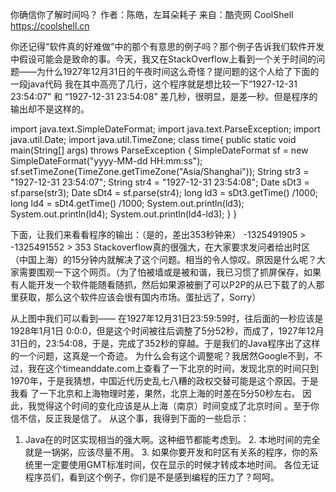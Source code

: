 你确信你了解时间吗？
作者：陈皓，左耳朵耗子
来自：酷壳网 CoolShell https://coolshell.cn

你还记得“软件真的好难做”中的那个有意思的例子吗？那个例子告诉我们软件开发中假设可能会是致命的事。今天，我又在StackOverflow上看到一个关于时间的问题——为什么1927年12月31日的午夜时间这么奇怪？提问题的这个人给了下面的一段java代码
我在其中高亮了几行，这个程序就是想比较一下“1927-12-31 23:54:07” 和 “1927-12-31 23:54:08” 差几秒，很明显，是差一秒。但是程序的输出却不是这样的。

import java.text.SimpleDateFormat; import java.text.ParseException; import java.util.Date; import java.util.TimeZone; class time{ public static void main(String[] args) throws ParseException { SimpleDateFormat sf = new SimpleDateFormat("yyyy-MM-dd HH:mm:ss"); sf.setTimeZone(TimeZone.getTimeZone("Asia/Shanghai")); String str3 = "1927-12-31 23:54:07"; String str4 = "1927-12-31 23:54:08"; Date sDt3 = sf.parse(str3); Date sDt4 = sf.parse(str4); long ld3 = sDt3.getTime() /1000; long ld4 = sDt4.getTime() /1000; System.out.println(ld3); System.out.println(ld4); System.out.println(ld4-ld3); } }

下面，让我们来看看程序的输出：（是的，差出353秒钟来） -1325491905 > -1325491552 > 353
Stackoverflow真的很强大，在大家要求发问者给出时区（中国上海）的15分钟内就解决了这个问题。相当的令人惊叹。原因是什么呢？大家需要围观一下这个网页。（为了怕被墙或是被和谐，我已习惯了抓屏保存，如果有人能开发一个软件能随看随抓，然后如果源被删了可以P2P的从已下载了的人那里获取，那么这个软件应该会很有国内市场。蛋扯远了，Sorry）

从上图中我们可以看到—— 在1927年12月31日23:59:59时，往后面的一秒应该是1928年1月1日 0:0:0，但是这个时间被往后调整了5分52秒，而成了，1927年12月31日的，23:54:08，于是，完成了352秒的穿越。于是我们的Java程序出了这样的一个问题，这真是一个奇迹。
为什么会有这个调整呢？我居然Google不到，不过，我在这个timeanddate.com上查看了一下北京的时间，发现北京的时间只到1970年，于是我猜想，中国近代历史乱七八糟的政权交替可能是这个原因。于是我看 了一下北京和上海物理时差，果然，北京上海的时差在5分50秒左右。 因此，我觉得这个时间的变化应该是从上海（南京）时间变成了北京时间 。至于你信不信，反正我是信了。
从这个事，我得到下面的一些启示：
1. Java在的时区实现相当的强大啊。这种细节都能考虑到。 2. 本地时间的完全就是一锅粥，应该尽量不用。 3. 如果你要开发和时区有关系的程序，你的系统里一定要使用GMT标准时间，仅在显示的时候才转成本地时间。
各位无证程序员们，看到这个例子，你们是不是感到编程的压力了？呵呵。